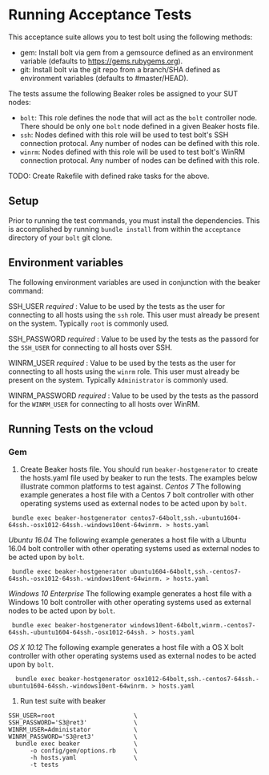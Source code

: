 # Running Acceptance Tests

This acceptance suite allows you to test bolt using the following methods:

* gem: Install bolt via gem from a gemsource defined as an environment
  variable (defaults to https://gems.rubygems.org).
* git: Install bolt via the git repo from a branch/SHA defined as
  environment variables (defaults to #master/HEAD).

The tests assume the following Beaker roles be assigned to your SUT nodes:
* `bolt`: This role defines the node that will act as the `bolt`
  controller node. There should be only one `bolt` node defined in a
  given Beaker hosts file.
* `ssh`: Nodes defined with this role will be used to test bolt's SSH
  connection protocal. Any number of nodes can be defined with this role.
* `winrm`: Nodes defined with this role will be used to test bolt's WinRM
  connection protocal. Any number of nodes can be defined with this role.

TODO: Create Rakefile with defined rake tasks for the above.

## Setup

Prior to running the test commands, you must install the dependencies. This is
accomplished by running `bundle install` from within the `acceptance`
directory of your `bolt` git clone.

## Environment variables
The following environment variables are used in conjunction with the
beaker command:

SSH_USER  _required_
    :  Value to be used by the tests as the user for connecting to all
    hosts using the `ssh` role. This user must already be present on the
    system. Typically `root` is commonly used.

SSH_PASSWORD  _required_
    :  Value to be used by the tests as the passord for the `SSH_USER`
     for connecting to all hosts over SSH.

WINRM_USER  _required_
    :  Value to be used by the tests as the user for connecting to all
    hosts using the `winrm` role. This user must already be present on
    the system.  Typically `Administrator` is commonly used.

WINRM_PASSWORD  _required_
    :  Value to be used by the tests as the passord for the `WINRM_USER`
     for connecting to all hosts over WinRM.

## Running Tests on the vcloud

### Gem

1. Create Beaker hosts file.
You should run `beaker-hostgenerator` to create the hosts.yaml file used by
beaker to run the tests. The examples below illustrate common platforms to
test against.
_Centos 7_
The following example generates a host file with a Centos 7 bolt controller
with other operating systems used as external nodes to be acted upon by
`bolt`.
```
 bundle exec beaker-hostgenerator centos7-64bolt,ssh.-ubuntu1604-64ssh.-osx1012-64ssh.-windows10ent-64winrm. > hosts.yaml
```
_Ubuntu 16.04_
The following example generates a host file with a Ubuntu 16.04 bolt controller
with other operating systems used as external nodes to be acted upon by
`bolt`.
```
 bundle exec beaker-hostgenerator ubuntu1604-64bolt,ssh.-centos7-64ssh.-osx1012-64ssh.-windows10ent-64winrm. > hosts.yaml
```
_Windows 10 Enterprise_
The following example generates a host file with a Windows 10 bolt controller
with other operating systems used as external nodes to be acted upon by
`bolt`.
```
 bundle exec beaker-hostgenerator windows10ent-64bolt,winrm.-centos7-64ssh.-ubuntu1604-64ssh.-osx1012-64ssh. > hosts.yaml
```
_OS X 10.12_
The following example generates a host file with a OS X bolt controller
with other operating systems used as external nodes to be acted upon by
`bolt`.
```
  bundle exec beaker-hostgenerator osx1012-64bolt,ssh.-centos7-64ssh.-ubuntu1604-64ssh.-windows10ent-64winrm. > hosts.yaml
```
1. Run test suite with beaker
```
SSH_USER=root                      \
SSH_PASSWORD='S3@ret3'             \
WINRM_USER=Administator            \
WINRM_PASSWORD='S3@ret3'           \
  bundle exec beaker               \
      -o config/gem/options.rb     \
      -h hosts.yaml                \
      -t tests
```

